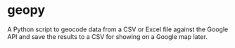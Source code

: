 # geopy
A Python script to geocode data from a CSV or Excel file against the Google API and save the results to a CSV for showing on a Google map later.


